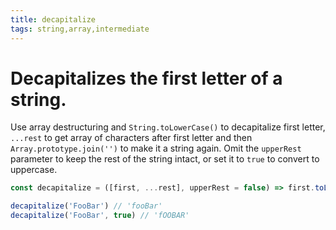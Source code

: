 ```yaml
---
title: decapitalize
tags: string,array,intermediate
---
```


# Decapitalizes the first letter of a string.

Use array destructuring and `String.toLowerCase()` to decapitalize first letter, `...rest` to get array of characters after first letter and then `Array.prototype.join('')` to make it a string again.
Omit the `upperRest` parameter to keep the rest of the string intact, or set it to `true` to convert to uppercase.

```js
const decapitalize = ([first, ...rest], upperRest = false) => first.toLowerCase() + (upperRest ? rest.join('').toUpperCase() : rest.join(''))
```

```js
decapitalize('FooBar') // 'fooBar'
decapitalize('FooBar', true) // 'fOOBAR'
```
